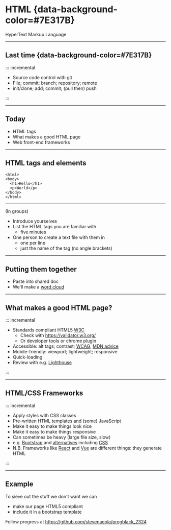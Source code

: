 

# HTML {data-background-color=#7E317B}
HyperText Markup Language

--- 

## Last time {data-background-color=#7E317B}

::: incremental

* Source code control with git
* File; commit; branch; repository; remote
* init/clone; add; commit; (pull then) push

:::

--- 

## Today

* HTML tags
* What makes a good HTML page
* Web front-end frameworks

---

## HTML tags and elements

```
<html>
<body>
  <h1>Hello</h1>
  <p>World</p>
</body>
</html>
```

---

(In groups)

* Introduce yourselves
* List the HTML tags you are familiar with 
  - five minutes
* One person to create a text file with them in
  - one per line
  - just the name of the tag (no angle brackets)

---

## Putting them together

* Paste into shared doc
* We'll make a [word cloud](https://www.wordclouds.com/)

---

## What makes a good HTML page?

::: incremental

* Standards compliant HTML5 [W3C](https://www.w3.org/TR/html52/) 
  - Check with <https://validator.w3.org/>
  - Or developer tools or chrome plugin
* Accessible: alt tags; contrast; [WCAG](https://www.w3.org/TR/WCAG21/); [MDN advice](https://developer.mozilla.org/en-US/docs/Learn/Accessibility)
* Mobile-friendly: viewport; lightweight; responsive
* Quick-loading
* Review with e.g. [Lighthouse](https://developers.google.com/web/tools/lighthouse)

:::

---

## HTML/CSS Frameworks

::: incremental

- Apply styles with CSS classes
- Pre-written HTML templates and (some) JavaScript
- Make it easy to make things look nice
- Make it easy to make things responsive
- Can sometimes be heavy (large file size, slow)
- e.g. [Bootstrap](https://getbootstrap.com/) and [alternatives](https://www.creative-tim.com/blog/educational-tech/bootstrap-alternatives/) including [CSS](https://colorlib.com/wp/free-css3-frameworks/)
- N.B. Frameworks like [React](https://react.dev/) and [Vue](https://vuejs.org/) are different things: they generate HTML

:::

---

## Example

To sieve out the stuff we don't want we can

- make our page HTML5 compliant
- include it in a bootstrap template

Follow progress at <https://github.com/stevenaeola/progblack_2324>




